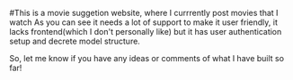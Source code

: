 #This is a movie suggetion website, where I currrently post movies that I watch
As you can see it needs a lot of support to make it user friendly, it lacks frontend(which I don't personally like) but it has user authentication setup and decrete model structure.

So, let me know if you have any ideas or comments of what I have built so far!
